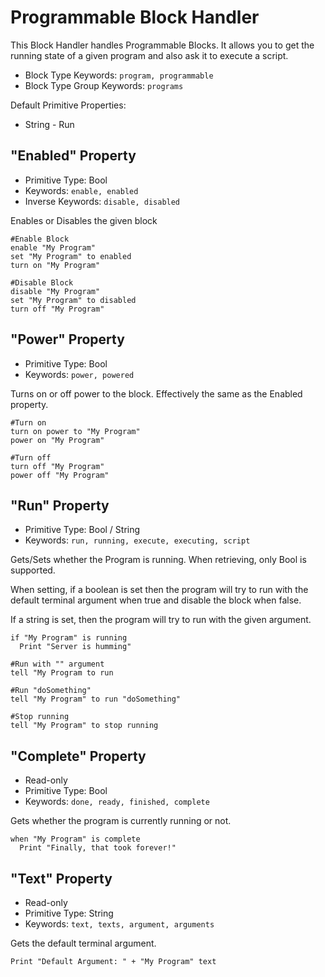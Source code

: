 ﻿# Programmable Block Handler
This Block Handler handles Programmable Blocks.  It allows you to get the running state of a given program and also ask it to execute a script.

* Block Type Keywords: ```program, programmable```
* Block Type Group Keywords: ```programs```

Default Primitive Properties:
* String - Run

## "Enabled" Property
* Primitive Type: Bool
* Keywords: ```enable, enabled```
* Inverse Keywords: ```disable, disabled```

Enables or Disables the given block

```
#Enable Block
enable "My Program"
set "My Program" to enabled
turn on "My Program"

#Disable Block
disable "My Program"
set "My Program" to disabled
turn off "My Program"
```

## "Power" Property
* Primitive Type: Bool
* Keywords: ```power, powered```

Turns on or off power to the block.  Effectively the same as the Enabled property.

```
#Turn on
turn on power to "My Program"
power on "My Program"

#Turn off
turn off "My Program"
power off "My Program"
```

## "Run" Property
* Primitive Type: Bool / String
* Keywords: ```run, running, execute, executing, script```

Gets/Sets whether the Program is running.  When retrieving, only Bool is supported.

When setting, if a boolean is set then the program will try to run with the default terminal argument when true and disable the block when false.

If a string is set, then the program will try to run with the given argument.

```
if "My Program" is running
  Print "Server is humming"

#Run with "" argument
tell "My Program to run

#Run "doSomething"
tell "My Program" to run "doSomething"

#Stop running
tell "My Program" to stop running
```

## "Complete" Property
* Read-only
* Primitive Type: Bool
* Keywords: ```done, ready, finished, complete```

Gets whether the program is currently running or not.

```
when "My Program" is complete
  Print "Finally, that took forever!"
```

## "Text" Property
* Read-only
* Primitive Type: String
* Keywords: ```text, texts, argument, arguments```

Gets the default terminal argument.

```
Print "Default Argument: " + "My Program" text
```

